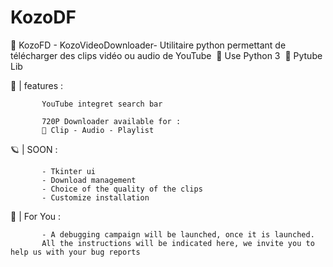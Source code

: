 # KozoDF
🦞 KozoFD - KozoVideoDownloader- Utilitaire python permettant de télécharger des clips vidéo ou audio de YouTube 
 🐛 Use Python 3
 🔑 Pytube Lib


🍇 | features : 

           YouTube integret search bar
           
           720P Downloader available for : 
           🥞 Clip - Audio - Playlist

🪐 | SOON : 

           - Tkinter ui
           - Download management
           - Choice of the quality of the clips
           - Customize installation


📣 | For You :

           - A debugging campaign will be launched, once it is launched.
           All the instructions will be indicated here, we invite you to help us with your bug reports
